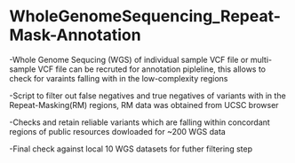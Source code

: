 # WholeGenomeSequencing_Repeat-Mask-Annotation

-Whole Genome Sequcing (WGS) of individual sample VCF file or multi-sample VCF file can be recruted for annotation pipleline, this allows to check for varaints falling with in the low-complexity regions

-Script to filter out false negatives and true negatives of variants with in the Repeat-Masking(RM) regions, RM data was obtained from UCSC browser

-Checks and retain reliable variants which are falling within concordant regions of public resources dowloaded for ~200 WGS data

-Final check against local 10 WGS datasets for futher filtering step 
